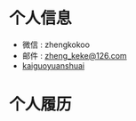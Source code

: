 # 个人信息
- 微信 : zhengkokoo
- 邮件 : zheng_keke@126.com
- [kaiguoyuanshuai](https://github.com/kaiguoyuanshuai/kaiguoyuanshuai)

# 个人履历 




<!--
**kaiguoyuanshuai/kaiguoyuanshuai** is a ✨ _special_ ✨ repository because its `README.md` (this file) appears on your GitHub profile.

Here are some ideas to get you started:

- 🔭 I’m currently working on ...
- 🌱 I’m currently learning ...
- 👯 I’m looking to collaborate on ...
- 🤔 I’m looking for help with ...
- 💬 Ask me about ...
- 📫 How to reach me: ...
- 😄 Pronouns: ...
- ⚡ Fun fact: ...
-->

